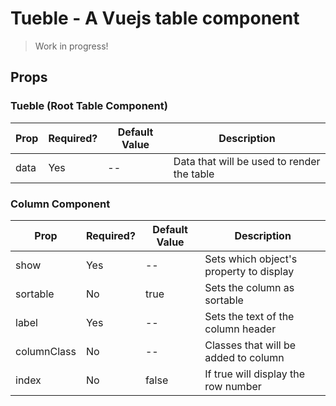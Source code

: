 # Tueble - A Vuejs table component

> Work in progress!

## Props

### Tueble (Root Table Component)

| Prop | Required? | Default Value | Description                                |
| ---- | --------- | ------------- | ------------------------------------------ |
| data | Yes       | --            | Data that will be used to render the table |

### Column Component

| Prop        | Required? | Default Value | Description                             |
| ----------- | --------- | ------------- | --------------------------------------- |
| show        | Yes       | --            | Sets which object's property to display |
| sortable    | No        | true          | Sets the column as sortable             |
| label       | Yes       | --            | Sets the text of the column header      |
| columnClass | No        | --            | Classes that will be added to column    |
| index       | No        | false         | If true will display the row number     |
